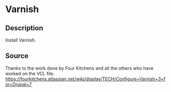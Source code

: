 # Varnish

## Description
Install Varnish.

## Source
Thanks to the work done by Four Kitchens and all the others who have worked on the VCL file.
https://fourkitchens.atlassian.net/wiki/display/TECH/Configure+Varnish+3+for+Drupal+7
